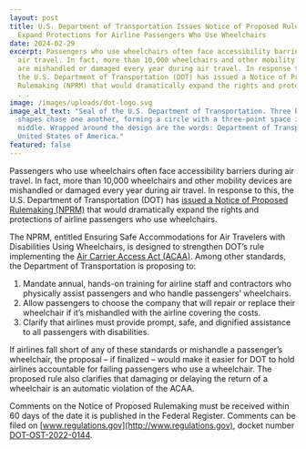 ```yaml
---
layout: post
title: U.S. Department of Transportation Issues Notice of Proposed Rulemaking to
  Expand Protections for Airline Passengers Who Use Wheelchairs
date: 2024-02-29
excerpt: Passengers who use wheelchairs often face accessibility barriers during
  air travel. In fact, more than 10,000 wheelchairs and other mobility devices
  are mishandled or damaged every year during air travel. In response to this,
  the U.S. Department of Transportation (DOT) has issued a Notice of Proposed
  Rulemaking (NPRM) that would dramatically expand the rights and protections .
  . .
image: /images/uploads/dot-logo.svg
image_alt_text: "Seal of the U.S. Department of Transportation. Three blue tear
  shapes chase one another, forming a circle with a three-point space in the
  middle. Wrapped around the design are the words: Department of Transportation,
  United States of America."
featured: false
---
```

Passengers who use wheelchairs often face accessibility barriers during air travel. In fact, more than 10,000 wheelchairs and other mobility devices are mishandled or damaged every year during air travel. In response to this, the U.S. Department of Transportation (DOT) has [issued a Notice of Proposed Rulemaking (NPRM)](https://www.transportation.gov/airconsumer/flying-with-dignity-NPRM-MSWord) that would dramatically expand the rights and protections of airline passengers who use wheelchairs.

The NPRM, entitled Ensuring Safe Accommodations for Air Travelers with Disabilities Using Wheelchairs, is designed to strengthen DOT’s rule implementing the [Air Carrier Access Act (ACAA)](https://www.transportation.gov/airconsumer/passengers-disabilities). Among other standards, the Department of Transportation is proposing to:

1. Mandate annual, hands-on training for airline staff and contractors who physically assist passengers and who handle passengers’ wheelchairs.
2. Allow passengers to choose the company that will repair or replace their wheelchair if it’s mishandled with the airline covering the costs.
3. Clarify that airlines must provide prompt, safe, and dignified assistance to all passengers with disabilities.

If airlines fall short of any of these standards or mishandle a passenger’s wheelchair, the proposal – if finalized – would make it easier for DOT to hold airlines accountable for failing passengers who use a wheelchair. The proposed rule also clarifies that damaging or delaying the return of a wheelchair is an automatic violation of the ACAA.

Comments on the Notice of Proposed Rulemaking must be received within 60 days of the date it is published in the Federal Register. Comments can be filed on [www.regulations.gov](http://www.regulations.gov), docket number [DOT-OST-2022-0144](https://www.regulations.gov/docket/DOT-OST-2022-0144/document).
